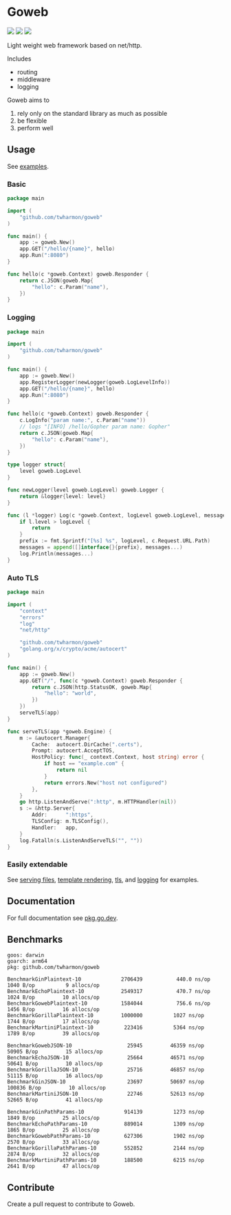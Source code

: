 # Goweb

![](https://github.com/twharmon/goweb/workflows/Test/badge.svg) [![](https://goreportcard.com/badge/github.com/twharmon/goweb)](https://goreportcard.com/report/github.com/twharmon/goweb) [![](https://gocover.io/_badge/github.com/twharmon/goweb)](https://gocover.io/github.com/twharmon/goweb)

Light weight web framework based on net/http.

Includes
- routing
- middleware
- logging

Goweb aims to
1. rely only on the standard library as much as possible
2. be flexible
3. perform well

## Usage
See [examples](https://github.com/twharmon/goweb/tree/master/examples).

### Basic
```go
package main

import (
	"github.com/twharmon/goweb"
)

func main() {
    app := goweb.New()
    app.GET("/hello/{name}", hello)
    app.Run(":8080")
}

func hello(c *goweb.Context) goweb.Responder {
    return c.JSON(goweb.Map{
        "hello": c.Param("name"),
    })
}
```

### Logging
```go
package main

import (
	"github.com/twharmon/goweb"
)

func main() {
    app := goweb.New()
	app.RegisterLogger(newLogger(goweb.LogLevelInfo))
    app.GET("/hello/{name}", hello)
    app.Run(":8080")
}

func hello(c *goweb.Context) goweb.Responder {
    c.LogInfo("param name:", c.Param("name"))
    // logs "[INFO] /hello/Gopher param name: Gopher"
    return c.JSON(goweb.Map{
        "hello": c.Param("name"),
    })
}

type logger struct{
	level goweb.LogLevel
}

func newLogger(level goweb.LogLevel) goweb.Logger {
	return &logger{level: level}
}

func (l *logger) Log(c *goweb.Context, logLevel goweb.LogLevel, messages ...interface{}) {
	if l.level > logLevel {
		return
	}
	prefix := fmt.Sprintf("[%s] %s", logLevel, c.Request.URL.Path)
	messages = append([]interface{}{prefix}, messages...)
	log.Println(messages...)
}
```

### Auto TLS
```go
package main

import (
	"context"
	"errors"
	"log"
	"net/http"

	"github.com/twharmon/goweb"
	"golang.org/x/crypto/acme/autocert"
)

func main() {
	app := goweb.New()
	app.GET("/", func(c *goweb.Context) goweb.Responder {
		return c.JSON(http.StatusOK, goweb.Map{
			"hello": "world",
		})
	})
	serveTLS(app)
}

func serveTLS(app *goweb.Engine) {
	m := &autocert.Manager{
		Cache:  autocert.DirCache(".certs"),
		Prompt: autocert.AcceptTOS,
		HostPolicy: func(_ context.Context, host string) error {
			if host == "example.com" {
				return nil
			}
			return errors.New("host not configured")
		},
	}
	go http.ListenAndServe(":http", m.HTTPHandler(nil))
	s := &http.Server{
		Addr:      ":https",
		TLSConfig: m.TLSConfig(),
		Handler:   app,
	}
	log.Fatalln(s.ListenAndServeTLS("", ""))
}
```

### Easily extendable
See [serving files](https://github.com/twharmon/goweb/tree/master/examples/files), [template rendering](https://github.com/twharmon/goweb/tree/master/examples/templates), [tls](https://github.com/twharmon/goweb/tree/master/examples/tls), and [logging](https://github.com/twharmon/goweb/tree/master/examples/logging) for examples.

## Documentation
For full documentation see [pkg.go.dev](https://pkg.go.dev/github.com/twharmon/goweb).

## Benchmarks
```
goos: darwin
goarch: arm64
pkg: github.com/twharmon/goweb

BenchmarkGinPlaintext-10         	 2706439	       440.0 ns/op	    1040 B/op	       9 allocs/op
BenchmarkEchoPlaintext-10        	 2549317	       470.7 ns/op	    1024 B/op	      10 allocs/op
BenchmarkGowebPlaintext-10       	 1584044	       756.6 ns/op	    1456 B/op	      16 allocs/op
BenchmarkGorillaPlaintext-10     	 1000000	      1027 ns/op	    1744 B/op	      17 allocs/op
BenchmarkMartiniPlaintext-10     	  223416	      5364 ns/op	    1789 B/op	      39 allocs/op

BenchmarkGowebJSON-10            	   25945	     46359 ns/op	   50905 B/op	      15 allocs/op
BenchmarkEchoJSON-10             	   25664	     46571 ns/op	   50641 B/op	      10 allocs/op
BenchmarkGorillaJSON-10          	   25716	     46857 ns/op	   51115 B/op	      16 allocs/op
BenchmarkGinJSON-10              	   23697	     50697 ns/op	  100836 B/op	      10 allocs/op
BenchmarkMartiniJSON-10          	   22746	     52613 ns/op	   52665 B/op	      41 allocs/op

BenchmarkGinPathParams-10        	  914139	      1273 ns/op	    1849 B/op	      25 allocs/op
BenchmarkEchoPathParams-10       	  889014	      1309 ns/op	    1865 B/op	      25 allocs/op
BenchmarkGowebPathParams-10      	  627306	      1902 ns/op	    2570 B/op	      33 allocs/op
BenchmarkGorillaPathParams-10    	  552852	      2144 ns/op	    2874 B/op	      32 allocs/op
BenchmarkMartiniPathParams-10    	  188500	      6215 ns/op	    2641 B/op	      47 allocs/op
```

## Contribute
Create a pull request to contribute to Goweb.
